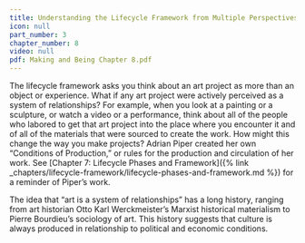 ```yaml
---
title: Understanding the Lifecycle Framework from Multiple Perspectives
icon: null
part_number: 3
chapter_number: 8
video: null
pdf: Making and Being Chapter 8.pdf
---
```


The lifecycle framework asks you think about an art project as more than an object or experience. What if any art project were actively perceived as a system of relationships? For example, when you look at a painting or a sculpture, or watch a video or a performance, think about all of the people who labored to get that art project into the place where you encounter it and of all of the materials that were sourced to create the work. How might this change the way you make projects? Adrian Piper created her own “Conditions of Production,” or rules for the production and circulation of her work. See [Chapter 7: Lifecycle Phases and Framework]({% link _chapters/lifecycle-framework/lifecycle-phases-and-framework.md %}) for a reminder of Piper’s work. 

The idea that “art is a system of relationships” has a long history, ranging from art historian Otto Karl Werckmeister’s Marxist historical materialism to Pierre Bourdieu’s sociology of art. This history suggests that culture is always produced in relationship to political and economic conditions. 